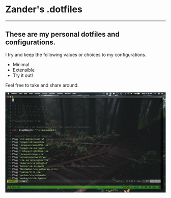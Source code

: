 # Zander's .dotfiles
---------------------

## These are my personal dotfiles and configurations. 
I try and keep the following values or choices to my configurations.
* Minimal
* Extensible
* Try it out!

Feel free to take and share around.

![Screenshot](images/desktop.png)
